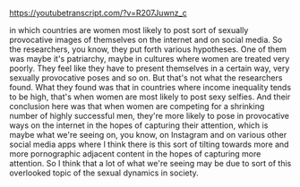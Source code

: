 https://youtubetranscript.com/?v=R207Juwnz_c

 in which countries are women most likely to post sort of sexually provocative images of themselves on the internet and on social media. So the researchers, you know, they put forth various hypotheses. One of them was maybe it's patriarchy, maybe in cultures where women are treated very poorly. They feel like they have to present themselves in a certain way, very sexually provocative poses and so on. But that's not what the researchers found. What they found was that in countries where income inequality tends to be high, that's when women are most likely to post sexy selfies. And their conclusion here was that when women are competing for a shrinking number of highly successful men, they're more likely to pose in provocative ways on the internet in the hopes of capturing their attention, which is maybe what we're seeing on, you know, on Instagram and on various other social media apps where I think there is this sort of tilting towards more and more pornographic adjacent content in the hopes of capturing more attention. So I think that a lot of what we're seeing may be due to sort of this overlooked topic of the sexual dynamics in society.